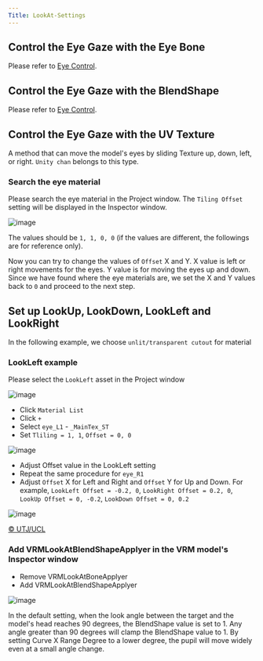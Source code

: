 ```yaml
---
Title: LookAt-Settings
---
```


## Control the Eye Gaze with the Eye Bone
Please refer to [Eye Control](../../../../univrm/components/univrm_lookat).

## Control the Eye Gaze with the BlendShape
Please refer to [Eye Control](../../../../univrm/components/univrm_lookat).

## Control the Eye Gaze with the UV Texture
A method that can move the model's eyes by sliding Texture up, down, left, or right.
`Unity chan` belongs to this type.

### Search the eye material

Please search the eye material in the Project window. The `Tiling Offset` setting will be displayed in the Inspector window.

![image](/images/wiki/material_tiling_offset.png)

The values should be `1, 1, 0, 0` (if the values are different, the followings are for reference only).

Now you can try to change the values of `Offset` X and Y. X value is left or right movements for the eyes. Y value is for moving the eyes up and down.
Since we have found where the eye materials are, we set the X and Y values back to `0` and proceed to the next step.

## Set up LookUp, LookDown, LookLeft and LookRight
In the following example, we choose `unlit/transparent cutout` for material

### LookLeft example
Please select the `LookLeft` asset in the Project window

![image](/images/wiki/lookleft.png)

* Click `Material List`
* Click `+`
* Select `eye_L1` - `_MainTex_ST`
* Set `Tliling = 1, 1`, `Offset = 0, 0`

![image](/images/wiki/tiling_offset_1100.png)

* Adjust Offset value in the LookLeft setting
* Repeat the same procedure for `eye_R1`
* Adjust `Offset` X for Left and Right and `Offset` Y for Up and Down. For example, `LookLeft Offset = -0.2, 0`, `LookRight Offset = 0.2, 0`, `LookUp Offset = 0, -0.2`, `LookDown Offset = 0, 0.2`

![image](/images/wiki/look_left.png)

[© UTJ/UCL](http://unity-chan.com/)

### Add VRMLookAtBlendShapeApplyer in the VRM model's Inspector window

* Remove VRMLookAtBoneApplyer
* Add VRMLookAtBlendShapeApplyer

![image](/images/wiki/blendshape_applyer.png)

In the default setting, when the look angle between the target and the model's head reaches 90 degrees, the BlendShape value is set to 1. Any angle greater than 90 degrees will clamp the BlendShape value to 1. By setting Curve X Range Degree to a lower degree, the pupil will move widely even at a small angle change.
